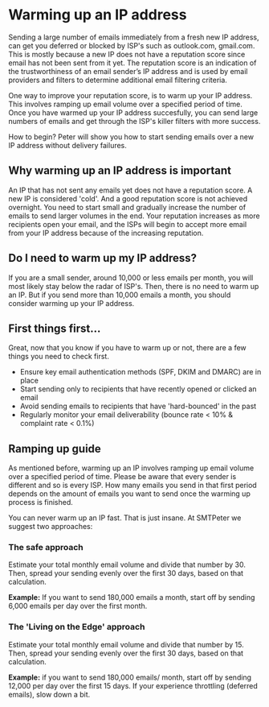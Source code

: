 # Warming up an IP address

Sending a large number of emails immediately from a fresh new IP address, can get you
deferred or blocked by ISP's such as outlook.com, gmail.com. This is mostly because a
new IP does not have a reputation score since email has not been sent from it yet.
The reputation score is an indication of the trustworthiness of an email sender’s IP
address and is used by email providers and filters to determine additional email
filtering criteria. 

One way to improve your reputation score, is to warm up your IP address. This involves ramping up
email volume over a specified period of time. Once you have warmed up your IP address
succesfully, you can send large numbers of emails and get through the ISP's killer
filters with more success.

How to begin? Peter will show you how to start sending emails over a new IP address
without delivery failures.

## Why warming up an IP address is important
An IP that has not sent any emails yet does not have a reputation score. A new IP is
considered 'cold'. And a good reputation score is not achieved overnight. You need to
start small and gradually increase the number of emails to send larger volumes in the end.
Your reputation increases as more recipients open your email, and the ISPs will begin to
accept more email from your IP address because of the increasing reputation.

## Do I need to warm up my IP address?
If you are a small sender, around 10,000 or less emails per month, you will most likely stay below
the radar of ISP's. Then, there is no need to warm up an IP. But if you send more than 10,000 emails a month,
you should consider warming up your IP address.

## First things first...
Great, now that you know if you have to warm up or not, there are a
few things you need to check first.

* Ensure key email authentication methods (SPF, DKIM and DMARC) are in place
* Start sending only to recipients that have recently opened or clicked an email
* Avoid sending emails to recipients that have 'hard-bounced' in the past
* Regularly monitor your email deliverability (bounce rate < 10% & complaint rate < 0.1%)

## Ramping up guide
As mentioned before, warming up an IP involves ramping up email volume over a specified period of time.
Please be aware that every sender is different and so is every ISP. How many emails you send in that
first period depends on the amount of emails you want to send once the warming up process is finished.

You can never warm up an IP fast. That is just insane. At SMTPeter we suggest two approaches:

### The safe approach
Estimate your total monthly email volume and divide that number by 30.
Then, spread your sending evenly over the first 30 days, based on that calculation.

__Example:__ If you want to send 180,000 emails a month, start off by sending
6,000 emails per day over the first month.

### The 'Living on the Edge' approach
Estimate your total monthly email volume and divide that number by 15. Then, spread your sending evenly over the first 30 days, based on that calculation.

__Example:__ if you want to send 180,000 emails/ month, start off by sending 12,000 per day
over the first 15 days. If your experience throttling (deferred emails), slow down a bit.

